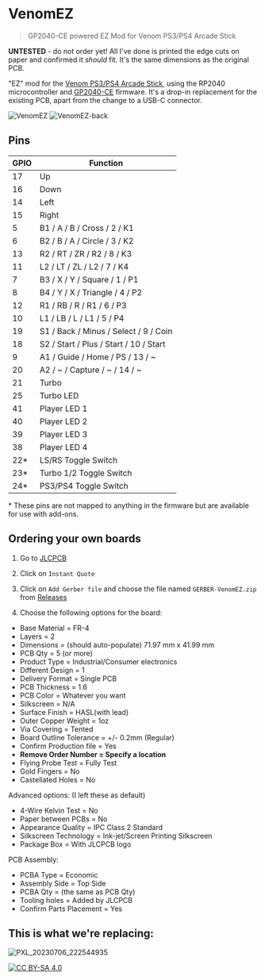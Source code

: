 # VenomEZ
> GP2040-CE powered EZ Mod for Venom PS3/PS4 Arcade Stick

**UNTESTED** - do not order yet! All I've done is printed the edge cuts on paper and confirmed it *should* fit. It's the same dimensions as the original PCB.

"EZ" mod for the [Venom PS3/PS4 Arcade Stick](https://imgur.com/rmCg5gm), using the RP2040 microcontroller and [GP2040-CE](https://github.com/OpenStickCommunity/GP2040-CE) firmware. It's a drop-in replacement for the existing PCB, apart from the change to a USB-C connector.

![VenomEZ](https://github.com/SavageCore/VenomEZ/assets/171312/d36bae48-fc1e-4f05-b7f6-0b4c7f334deb)
![VenomEZ-back](https://github.com/SavageCore/VenomEZ/assets/171312/23bb95b7-9ebc-49e4-9492-49424b47dde7)

## Pins

| GPIO | Function |
| --- | -------- |
17 | Up
16 | Down
14 | Left
15 | Right
5 | B1 / A / B / Cross / 2 / K1
6 | B2 / B / A / Circle / 3 / K2
13 | R2 / RT / ZR / R2 / 8 / K3
11 | L2 / LT / ZL / L2 / 7 / K4
7 | B3 / X / Y / Square / 1 / P1
8 | B4 / Y / X / Triangle / 4 / P2
12 | R1 / RB / R / R1 / 6 / P3
10 | L1 / LB / L / L1 / 5 / P4
19 | S1 / Back / Minus / Select / 9 / Coin
18 | S2 / Start / Plus / Start / 10 / Start
9 | A1 / Guide / Home / PS / 13 / ~
20 | A2 / ~ / Capture / ~ / 14 / ~
21 | Turbo
25 | Turbo LED
41 | Player LED 1
40 | Player LED 2
39 | Player LED 3
38 | Player LED 4
22* | LS/RS Toggle Switch
23* | Turbo 1/2 Toggle Switch
24* | PS3/PS4 Toggle Switch

\* These pins are not mapped to anything in the firmware but are available for use with add-ons.

## Ordering your own boards

1. Go to [JLCPCB](https://jlcpcb.com/)

2. Click on `Instant Quote`

3. Click on `Add Gerber file` and choose the file named `GERBER-VenomEZ.zip`
 from [Releases](https://github.com/SavageCore/VenomEZ/releases/latest)

4. Choose the following options for the board:

* Base Material = FR-4
* Layers = 2
* Dimensions = (should auto-populate) 71.97 mm x 41.99 mm
* PCB Qty = 5 (or more)
* Product Type = Industrial/Consumer electronics
* Different Design = 1
* Delivery Format = Single PCB
* PCB Thickness = 1.6
* PCB Color = Whatever you want
* Silkscreen = N/A
* Surface Finish = HASL(with lead)
* Outer Copper Weight = 1oz
* Via Covering = Tented
* Board Outline Tolerance = +/- 0.2mm (Regular)
* Confirm Production file = Yes
* **Remove Order Number = Specify a location**
* Flying Probe Test = Fully Test
* Gold Fingers = No
* Castellated Holes = No

Advanced options: (I left these as default)

* 4-Wire Kelvin Test = No
* Paper between PCBs = No
* Appearance Quality = IPC Class 2 Standard
* Silkscreen Technology = Ink-jet/Screen Printing Silkscreen
* Package Box = With JLCPCB logo

PCB Assembly:

* PCBA Type = Economic
* Assembly Side = Top Side
* PCBA Qty = (the same as PCB Qty)
* Tooling holes = Added by JLCPCB
* Confirm Parts Placement = Yes


## This is what we're replacing:

![PXL_20230706_222544935](https://github.com/SavageCore/VenomEZ/assets/171312/070c1cbe-40d9-4150-9416-02d24ce2f595)

[![CC BY-SA 4.0][cc-by-sa-shield]][cc-by-sa]

[cc-by-sa]: http://creativecommons.org/licenses/by-sa/4.0/
[cc-by-sa-shield]: https://img.shields.io/badge/License-CC%20BY--SA%204.0-lightgrey.svg
